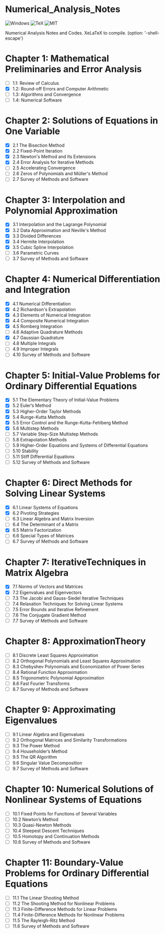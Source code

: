 # Numerical_Analysis_Notes
![Windows](https://img.shields.io/badge/platform-Windows-green.svg)
![TeX](https://img.shields.io/badge/language-TeX-orange.svg)
![MIT](https://img.shields.io/badge/license-MIT-blue.svg)

Numerical Analysis Notes and Codes. XeLaTeX to compile. (option: '-shell-escape')

# Chapter 1: Mathematical Preliminaries and Error Analysis
- [ ] 1.1: Review of Calculus
- [x] 1.2: Round-off Errors and Computer Arithmetic
- [ ] 1.3: Algorithms and Convergence
- [ ] 1.4: Numerical Software

# Chapter 2: Solutions of Equations in One Variable
- [x] 2.1 The Bisection Method
- [x] 2.2 Fixed-Point Iteration
- [x] 2.3 Newton's Method and Its Extensions
- [x] 2.4 Error Analysis for Iterative Methods
- [ ] 2.5 Accelerating Convergence
- [ ] 2.6 Zeros of Polynomials and Müller's Method
- [ ] 2.7 Survey of Methods and Software

# Chapter 3: Interpolation and Polynomial Approximation
- [x] 3.1 Interpolation and the Lagrange Polynomial
- [x] 3.2 Data Approximation and Neville's Method
- [x] 3.3 Divided Differences
- [x] 3.4 Hermite Interpolation
- [x] 3.5 Cubic Spline Interpolation
- [ ] 3.6 Parametric Curves
- [ ] 3.7 Survey of Methods and Software

# Chapter 4: Numerical Differentiation and Integration
- [x] 4.1 Numerical Differentiation
- [x] 4.2 Richardson's Extrapolation
- [x] 4.3 Elements of Numerical Integration
- [x] 4.4 Composite Numerical Integration
- [x] 4.5 Romberg Integration
- [ ] 4.6 Adaptive Quadrature Methods
- [x] 4.7 Gaussian Quadrature
- [ ] 4.8 Multiple Integrals
- [ ] 4.9 Improper Integrals
- [ ] 4.10 Survey of Methods and Software

# Chapter 5: Initial-Value Problems for Ordinary Differential Equations
- [x] 5.1 The Elementary Theory of Initial-Value Problems
- [x] 5.2 Euler’s Method
- [x] 5.3 Higher-Order Taylor Methods
- [x] 5.4 Runge-Kutta Methods
- [x] 5.5 Error Control and the Runge-Kutta-Fehlberg Method
- [x] 5.6 Multistep Methods
- [ ] 5.7 Variable Step-Size Multistep Methods
- [ ] 5.8 Extrapolation Methods
- [ ] 5.9 Higher-Order Equations and Systems of Differential Equations
- [ ] 5.10 Stability
- [ ] 5.11 Stiff Differential Equations
- [ ] 5.12 Survey of Methods and Software

# Chapter 6: Direct Methods for Solving Linear Systems
- [x] 6.1 Linear Systems of Equations
- [x] 6.2 Pivoting Strategies
- [ ] 6.3 Linear Algebra and Matrix Inversion
- [ ] 6.4 The Determinant of a Matrix
- [x] 6.5 Matrix Factorization
- [ ] 6.6 Special Types of Matrices
- [ ] 6.7 Survey of Methods and Software

# Chapter 7: IterativeTechniques in Matrix Algebra
- [x] 7.1 Norms of Vectors and Matrices
- [x] 7.2 Eigenvalues and Eigenvectors
- [ ] 7.3 The Jacobi and Gauss-Siedel Iterative Techniques
- [ ] 7.4 Relaxation Techniques for Solving Linear Systems
- [ ] 7.5 Error Bounds and Iterative Refinement
- [ ] 7.6 The Conjugate Gradient Method
- [ ] 7.7 Survey of Methods and Software

# Chapter 8: ApproximationTheory
- [ ] 8.1 Discrete Least Squares Approximation
- [ ] 8.2 Orthogonal Polynomials and Least Squares Approximation
- [ ] 8.3 Chebyshev Polynomials and Economization of Power Series
- [ ] 8.4 Rational Function Approximation
- [ ] 8.5 Trigonometric Polynomial Approximation
- [ ] 8.6 Fast Fourier Transforms
- [ ] 8.7 Survey of Methods and Software

# Chapter 9: Approximating Eigenvalues
- [ ] 9.1 Linear Algebra and Eigenvalues
- [ ] 9.2 Orthogonal Matrices and Similarity Transformations
- [ ] 9.3 The Power Method
- [ ] 9.4 Householder’s Method
- [ ] 9.5 The QR Algorithm
- [ ] 9.6 Singular Value Decomposition
- [ ] 9.7 Survey of Methods and Software

# Chapter 10: Numerical Solutions of Nonlinear Systems of Equations
- [ ] 10.1 Fixed Points for Functions of Several Variables
- [ ] 10.2 Newton’s Method
- [ ] 10.3 Quasi-Newton Methods
- [ ] 10.4 Steepest Descent Techniques
- [ ] 10.5 Homotopy and Continuation Methods
- [ ] 10.6 Survey of Methods and Software

# Chapter 11: Boundary-Value Problems for Ordinary Differential Equations
- [ ] 11.1 The Linear Shooting Method
- [ ] 11.2 The Shooting Method for Nonlinear Problems
- [ ] 11.3 Finite-Difference Methods for Linear Problems
- [ ] 11.4 Finite-Difference Methods for Nonlinear Problems
- [ ] 11.5 The Rayleigh-Ritz Method
- [ ] 11.6 Survey of Methods and Software

